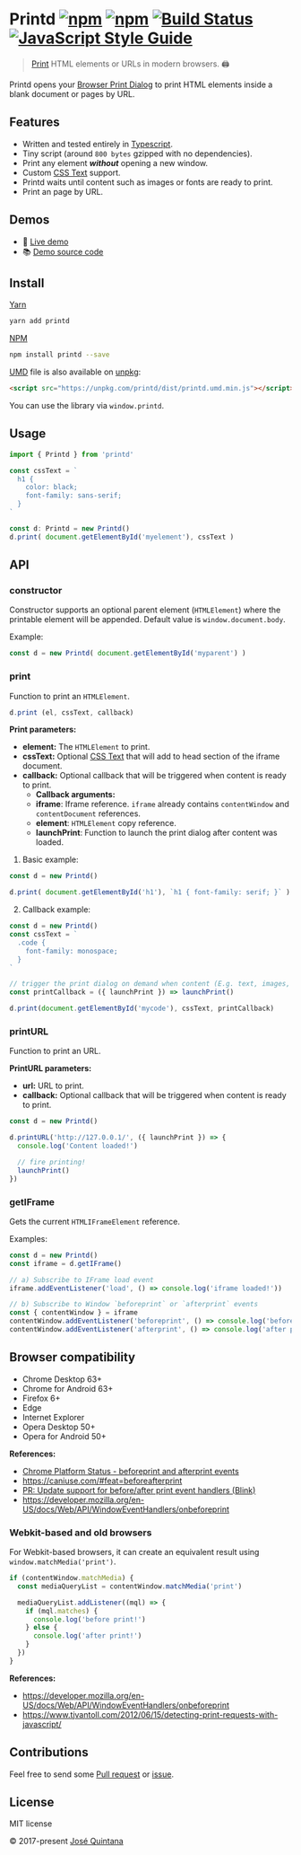 # Printd [![npm](https://img.shields.io/npm/v/printd.svg)](https://www.npmjs.com/package/printd) [![npm](https://img.shields.io/npm/dt/printd.svg)](https://www.npmjs.com/package/printd) [![Build Status](https://travis-ci.org/joseluisq/printd.svg?branch=master)](https://travis-ci.org/joseluisq/printd) [![JavaScript Style Guide](https://img.shields.io/badge/code_style-standard-brightgreen.svg)](https://standardjs.com)

> [Print](https://developer.mozilla.org/en-US/docs/Web/API/Window/print) HTML elements or URLs in modern browsers. :printer:

Printd opens your [Browser Print Dialog](https://developer.mozilla.org/en-US/docs/Web/API/Window/print) to print HTML elements inside a blank document or pages by URL.

## Features

- Written and tested entirely in [Typescript](./src/index.ts).
- Tiny script (around `800 bytes` gzipped with no dependencies).
- Print any element **_without_** opening a new window.
- Custom [CSS Text](https://developer.mozilla.org/en-US/docs/Web/API/HTMLElement/style) support.
- Printd waits until content such as images or fonts are ready to print.
- Print an page by URL.

## Demos

- :rocket: [Live demo](https://codepen.io/joseluisq/full/VzRpGb/)
- :books: [Demo source code](https://github.com/joseluisq/printd-vue-component-example)

## Install

[Yarn](https://github.com/yarnpkg/)

```sh
yarn add printd
```

[NPM](https://www.npmjs.com/)

```sh
npm install printd --save
```

[UMD](https://github.com/umdjs/umd/) file is also available on [unpkg](https://unpkg.com):

```html
<script src="https://unpkg.com/printd/dist/printd.umd.min.js"></script>
```

You can use the library via `window.printd`.

## Usage

```ts
import { Printd } from 'printd'

const cssText = `
  h1 {
    color: black;
    font-family: sans-serif;
  }
`

const d: Printd = new Printd()
d.print( document.getElementById('myelement'), cssText )
```

## API

### constructor

Constructor supports an optional parent element (`HTMLElement`) where the printable element will be appended. Default value is `window.document.body`.

Example:

```ts
const d = new Printd( document.getElementById('myparent') )
```

### print
Function to print an `HTMLElement`.

```ts
d.print (el, cssText, callback)
```

__Print parameters:__

- __element:__ The `HTMLElement` to print.
- __cssText:__ Optional [CSS Text](https://developer.mozilla.org/en-US/docs/Web/API/HTMLElement/style) that will add to head section of the iframe document.
- __callback:__ Optional callback that will be triggered when content is ready to print.
  - __Callback arguments:__
  - __iframe__: Iframe reference. `iframe` already contains `contentWindow` and `contentDocument` references.
  - __element__: `HTMLElement` copy reference.
  - __launchPrint__: Function to launch the print dialog after content was loaded.

1. Basic example:

```js
const d = new Printd()

d.print( document.getElementById('h1'), `h1 { font-family: serif; }` )
```

2. Callback example:

```js
const d = new Printd()
const cssText = `
  .code {
    font-family: monospace;
  }
`

// trigger the print dialog on demand when content (E.g. text, images, etc) is ready to print
const printCallback = ({ launchPrint }) => launchPrint()

d.print(document.getElementById('mycode'), cssText, printCallback)
```

### printURL

Function to print an URL.

__PrintURL parameters:__

- __url:__ URL to print.
- __callback:__ Optional callback that will be triggered when content is ready to print.

```ts
const d = new Printd()

d.printURL('http://127.0.0.1/', ({ launchPrint }) => {
  console.log('Content loaded!')

  // fire printing!
  launchPrint()
})
```

### getIFrame

Gets the current `HTMLIFrameElement` reference.

Examples:

```ts
const d = new Printd()
const iframe = d.getIFrame()

// a) Subscribe to IFrame load event
iframe.addEventListener('load', () => console.log('iframe loaded!'))

// b) Subscribe to Window `beforeprint` or `afterprint` events
const { contentWindow } = iframe
contentWindow.addEventListener('beforeprint', () => console.log('before print!'))
contentWindow.addEventListener('afterprint', () => console.log('after print!'))
```

## Browser compatibility

- Chrome Desktop 63+
- Chrome for Android 63+
- Firefox 6+
- Edge
- Internet Explorer
- Opera Desktop 50+
- Opera for Android 50+

__References:__

- [Chrome Platform Status - beforeprint and afterprint events](https://www.chromestatus.com/features/5700595042222080)
- https://caniuse.com/#feat=beforeafterprint
- [PR: Update support for before/after print event handlers (Blink)](https://github.com/Fyrd/caniuse/pull/4086)
- https://developer.mozilla.org/en-US/docs/Web/API/WindowEventHandlers/onbeforeprint

### Webkit-based and old browsers

For Webkit-based browsers, it can create an equivalent result using `window.matchMedia('print')`.

```ts
if (contentWindow.matchMedia) {
  const mediaQueryList = contentWindow.matchMedia('print')

  mediaQueryList.addListener((mql) => {
    if (mql.matches) {
      console.log('before print!')
    } else {
      console.log('after print!')
    }
  })
}
```

__References:__
- https://developer.mozilla.org/en-US/docs/Web/API/WindowEventHandlers/onbeforeprint
- https://www.tjvantoll.com/2012/06/15/detecting-print-requests-with-javascript/

## Contributions

Feel free to send some [Pull request](https://github.com/joseluisq/printd/pulls) or [issue](https://github.com/joseluisq/printd/issues).

## License
MIT license

© 2017-present [José Quintana](http://git.io/joseluisq)
